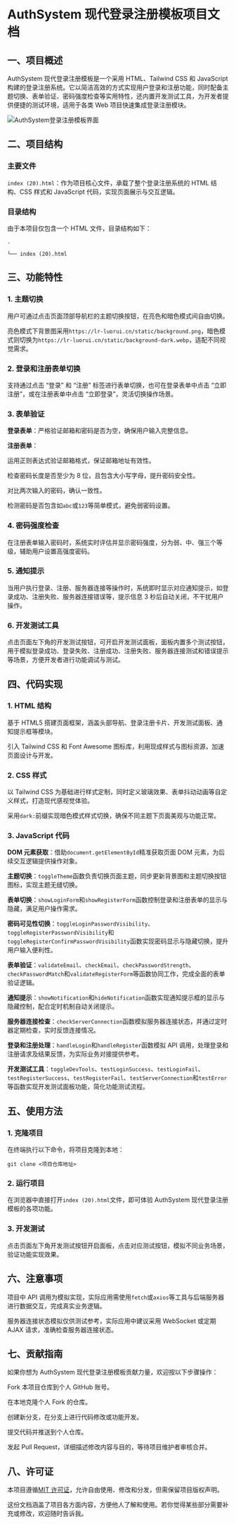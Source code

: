 # AuthSystem 现代登录注册模板项目文档

## 一、项目概述

AuthSystem 现代登录注册模板是一个采用 HTML、Tailwind CSS 和 JavaScript 构建的登录注册系统。它以简洁高效的方式实现用户登录和注册功能，同时配备主题切换、表单验证、密码强度检查等实用特性，还内置开发测试工具，为开发者提供便捷的测试环境，适用于各类 Web 项目快速集成登录注册模块。



![AuthSystem登录注册模板界面](https://lr-luorui.cn/assets/QQ20250511-172846.png)

## 二、项目结构

### 主要文件

`index (20).html`：作为项目核心文件，承载了整个登录注册系统的 HTML 结构、CSS 样式和 JavaScript 代码，实现页面展示与交互逻辑。

### 目录结构

由于本项目仅包含一个 HTML 文件，目录结构如下：



```
.

└── index (20).html
```

## 三、功能特性

### 1. 主题切换

用户可通过点击页面顶部导航栏的主题切换按钮，在亮色和暗色模式间自由切换。

亮色模式下背景图采用`https://lr-luorui.cn/static/background.png`，暗色模式则切换为`https://lr-luorui.cn/static/background-dark.webp`，适配不同视觉需求。

### 2. 登录和注册表单切换

支持通过点击 “登录” 和 “注册” 标签进行表单切换，也可在登录表单中点击 “立即注册”，或在注册表单中点击 “立即登录”，灵活切换操作场景。

### 3. 表单验证

**登录表单**：严格验证邮箱和密码是否为空，确保用户输入完整信息。

**注册表单**：

运用正则表达式验证邮箱格式，保证邮箱地址有效性。

检查密码长度是否至少为 8 位，且包含大小写字母，提升密码安全性。

对比两次输入的密码，确认一致性。

检测密码是否包含如`abc`或`123`等简单模式，避免弱密码设置。

### 4. 密码强度检查

在注册表单输入密码时，系统实时评估并显示密码强度，分为弱、中、强三个等级，辅助用户设置高强度密码。

### 5. 通知提示

当用户执行登录、注册、服务器连接等操作时，系统即时显示对应通知提示，如登录成功、注册失败、服务器连接错误等，提示信息 3 秒后自动关闭，不干扰用户操作。

### 6. 开发测试工具

点击页面左下角的开发测试按钮，可开启开发测试面板，面板内置多个测试按钮，用于模拟登录成功、登录失败、注册成功、注册失败、服务器连接测试和错误提示等场景，方便开发者进行功能调试与测试。

## 四、代码实现

### 1. HTML 结构

基于 HTML5 搭建页面框架，涵盖头部导航、登录注册卡片、开发测试面板、通知提示框等模块。

引入 Tailwind CSS 和 Font Awesome 图标库，利用现成样式与图标资源，加速页面设计与开发。

### 2. CSS 样式

以 Tailwind CSS 为基础进行样式定制，同时定义玻璃效果、表单抖动动画等自定义样式，打造现代感视觉体验。

采用`dark:`前缀实现暗色模式样式切换，确保不同主题下页面美观与功能正常。

### 3. JavaScript 代码

**DOM 元素获取**：借助`document.getElementById`精准获取页面 DOM 元素，为后续交互逻辑提供操作对象。

**主题切换**：`toggleTheme`函数负责切换页面主题，同步更新背景图和主题切换按钮图标，实现主题无缝切换。

**表单切换**：`showLoginForm`和`showRegisterForm`函数控制登录和注册表单的显示与隐藏，满足用户操作需求。

**密码可见性切换**：`toggleLoginPasswordVisibility`、`toggleRegisterPasswordVisibility`和`toggleRegisterConfirmPasswordVisibility`函数实现密码显示与隐藏切换，提升用户输入便利性。

**表单验证**：`validateEmail`、`checkEmail`、`checkPasswordStrength`、`checkPasswordMatch`和`validateRegisterForm`等函数协同工作，完成全面的表单验证逻辑。

**通知提示**：`showNotification`和`hideNotification`函数实现通知提示框的显示与隐藏控制，配合定时机制自动关闭提示。

**服务器连接检查**：`checkServerConnection`函数模拟服务器连接状态，并通过定时器定期检查，实时反馈连接情况。

**登录和注册处理**：`handleLogin`和`handleRegister`函数模拟 API 调用，处理登录和注册请求及结果反馈，为实际业务对接提供参考。

**开发测试工具**：`toggleDevTools`、`testLoginSuccess`、`testLoginFail`、`testRegisterSuccess`、`testRegisterFail`、`testServerConnection`和`testError`等函数实现开发测试面板功能，简化功能测试流程。

## 五、使用方法

### 1. 克隆项目

在终端执行以下命令，将项目克隆到本地：



```
git clone <项目仓库地址>
```

### 2. 运行项目

在浏览器中直接打开`index (20).html`文件，即可体验 AuthSystem 现代登录注册模板的各项功能。

### 3. 开发测试

点击页面左下角开发测试按钮开启面板，点击对应测试按钮，模拟不同业务场景，验证功能实现效果。

## 六、注意事项

项目中 API 调用为模拟实现，实际应用需使用`fetch`或`axios`等工具与后端服务器进行数据交互，完成真实业务逻辑。

服务器连接状态模拟仅供测试参考，实际应用中建议采用 WebSocket 或定期 AJAX 请求，准确检查服务器连接状态。

## 七、贡献指南

如果你想为 AuthSystem 现代登录注册模板贡献力量，欢迎按以下步骤操作：

Fork 本项目仓库到个人 GitHub 账号。

在本地克隆个人 Fork 的仓库。

创建新分支，在分支上进行代码修改或功能开发。

提交代码并推送到个人仓库。

发起 Pull Request，详细描述修改内容与目的，等待项目维护者审核合并。

## 八、许可证

本项目遵循[MIT 许可证](https://opensource.org/licenses/MIT)，允许自由使用、修改和分发，但需保留项目版权声明。

这份文档涵盖了项目各方面内容，方便他人了解和使用。若你觉得某些部分需要补充或修改，欢迎随时告诉我。
